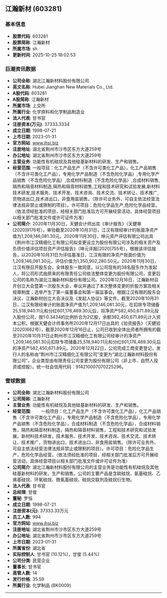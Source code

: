 ## 江瀚新材 (603281)

### 基本信息

- **股票代码**: 603281
- **股票简称**: 江瀚新材
- **所属市场**: sh
- **更新时间**: 2025-10-25 18:02:53

### 巨潮资讯数据

- **公司全称**: 湖北江瀚新材料股份有限公司
- **英文名称**: Hubei Jianghan New Materials Co., Ltd.
- **A股代码**: 603281
- **A股简称**: 江瀚新材
- **所属市场**: 上交所
- **所属行业**: 化学原料和化学制品制造业
- **法人代表**: 甘书官
- **注册资本(万元)**: 37333.3334
- **成立日期**: 1998-07-21
- **上市日期**: 2023-01-31
- **官方网站**: www.jhsi.biz
- **注册地址**: 湖北省荆州市沙市区东方大道259号
- **办公地址**: 湖北省荆州市沙市区东方大道259号
- **主营业务**: 功能性有机硅烷及其他硅基新材料的研发、生产和销售。
- **经营范围**: 一般项目：化工产品生产（不含许可类化工产品），化工产品销售（不含许可类化工产品），专用化学产品制造（不含危险化学品）,专用化学产品销售（不含危险化学品）,合成材料制造（不含危险化学品）,合成材料销售,隔热和隔音材料制造,隔热和隔音材料销售,工程和技术研究和试验发展,新材料技术研发,技术服务、技术开发、技术咨询、技术交流、技术转让、技术推广,货物进出口,技术进出口，非食用盐销售。（除许可业务外，可自主依法经营法律法规非禁止或限制的项目）。许可项目：危险化学品生产,危险化学品经营。（依法须经批准的项目，经相关部门批准后方可开展经营活动，具体经营项目以相关部门批准文件或许可证件为准）
- **公司简介**: 2020年11月30日，天健会计师出具《审计报告》（天健审[2020]9176号），审验截至2020年10月31日，江汉有限经审计的账面净资产值为1,209,146,081.30元。2020年11月30日，坤元资产评估有限公司出具《荆州市江汉精细化工有限公司拟变更设立为股份有限公司涉及的相关资产及负债价值评估项目资产评估报告》（坤元评报[2020]755号），根据该评估报告，以2020年10月31日为评估基准日，江汉有限的净资产账面价值为1,209,146,081.30元，评估价值为1,350,902,280.50元。2020年11月30日，江汉有限召开股东会，全体股东一致同意，以公司现有的38名股东作为发起人，将公司形式由原来的有限责任公司依法整体变更为股份有限公司，变更后公司的名称为湖北江瀚新材料股份有限公司。2020年12月16日，江瀚新材召开创立大会暨第一次股东大会，审议并通过了本次整体变更的折股方案及相关规章制度；选举产生了第一届董事会和第一届监事会。根据江汉有限的股东会决议、江瀚新材创立大会决议及《发起人协议》等文件，截至2020年10月31日，江汉有限经审计的账面净资产值为1,209,146,081.30元，在扣除专项储备25,518,940.11元和分红601,176,469.30元后，将净资产582,450,671.89元投入股份公司，按1:0.3434的比例折合为2亿股，余额382,450,671.89元计入资本公积。根据天健会计师事务所2020年12月17日出具的《验资报告》（天健验[2020]662号），截至2020年12月16日止，公司已收到全体出资者所拥有的截至2020年10月31日止荆州市江汉精细化工有限公司经审计的净资产1,209,146,081.30元扣除专项储备25,518,940.11元和分红601,176,469.30元后的净资产582,450,671.89元。2020年12月22日，公司完成工商变更登记，发行人的名称由“荆州市江汉精细化工有限公司”变更为“湖北江瀚新材料股份有限公司”，企业类型由有限责任公司变更为股份有限公司（非上市、自然人投资或控股）。统一社会信用代码：914210007070225296。

### 雪球数据

- **公司全称**: 湖北江瀚新材料股份有限公司
- **公司简称**: 江瀚新材
- **主营业务**: 功能性有机硅烷及其他硅基新材料的研发、生产和销售。
- **经营范围**: 　　一般项目：化工产品生产（不含许可类化工产品），化工产品销售（不含许可类化工产品），专用化学产品制造（不含危险化学品），专用化学产品销售（不含危险化学品），合成材料制造（不含危险化学品），合成材料销售，隔热和隔音材料制造，隔热和隔音材料销售，工程和技术研究和试验发展，新材料技术研发，技术服务、技术开发、技术咨询、技术交流、技术转让、技术推广，货物进出口，技术进出口，非食用盐销售。（除许可业务外，可自主依法经营法律法规非禁止或限制的项目）。许可项目：危险化学品生产，危险化学品经营。（依法须经批准的项目，经相关部门批准后方可开展经营活动，具体经营项目以相关部门批准文件或许可证件为准）
- **公司简介**: 湖北江瀚新材料股份有限公司的主营业务是功能性有机硅烷及其他硅基新材料的研发、生产和销售。公司的主要产品是含硫硅烷、氨基硅烷、乙烯基硅烷、环氧硅烷、酰氧基硅烷、硅烷交联剂及硅烷衍生物。
- **法人代表**: 甘书官
- **总经理**: 甘俊
- **董秘**: 罗恒
- **成立日期**: 1998-07-21
- **注册资本(元)**: 37333.33万元
- **员工人数**: 994
- **官方网站**: www.jhsi.biz
- **注册地址**: 湖北省荆州市沙市区东方大道259号
- **办公地址**: 湖北省荆州市沙市区东方大道259号
- **上市日期**: 2023-01-31
- **所属省份**: 湖北省
- **实际控制人**: 甘书官 (10.12%)，甘俊 (5.44%)
- **公司分类**: 民营企业
- **董事长**: 甘书官
- **高管人数**: 14
- **发行价格**: 35.59
- **所属行业**: 化学制品 (BK0009)

---